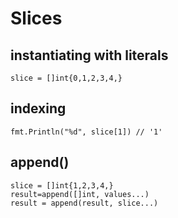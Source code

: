 # Slices
## instantiating with literals

    slice = []int{0,1,2,3,4,}
    
## indexing

    fmt.Println("%d", slice[1]) // '1'

## append()

    slice = []int{1,2,3,4,}
    result=append([]int, values...)
    result = append(result, slice...)